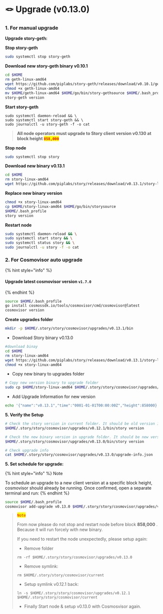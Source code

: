 # 🪢 Upgrade (v0.13.0)

### 1. For manual upgrade

**Upgrade story-geth:**

**Stop story-geth**

```bash
sudo systemctl stop story-geth
```

**Download new story-geth binary v0.10.1**

```bash
cd $HOME
rm geth-linux-amd64
wget https://github.com/piplabs/story-geth/releases/download/v0.10.1/geth-linux-amd64
chmod +x geth-linux-amd64
mv $HOME/geth-linux-amd64 $HOME/go/bin/story-gethsource $HOME/.bash_profile
story-geth version
```

**Start story-geth**

```
sudo systemctl daemon-reload && \
sudo systemctl start story-geth && \
sudo journalctl -u story-geth -f -o cat
```

> **All node operators must upgrade to Story client version v0.130 at block height&#x20;**<mark style="color:red;">**`858,000`**</mark>

**Stop node**

```bash
sudo systemctl stop story
```

**Download new binary v0.13.1**

```bash
cd $HOME
rm story-linux-amd64
wget https://github.com/piplabs/story/releases/download/v0.13.1/story-linux-amd64
```

**Replace new binary version**

```bash
chmod +x story-linux-amd64
cp $HOME/story-linux-amd64 $HOME/go/bin/storysource 
$HOME/.bash_profile
story version
```

**Restart node**

```bash
sudo systemctl daemon-reload && \
sudo systemctl start story && \
sudo systemctl status story && \
sudo journalctl -u story -f -o cat
```

### 2. For Cosmovisor auto upgrade <a href="#id-3-for-cosmovisor-auto-upgrade" id="id-3-for-cosmovisor-auto-upgrade"></a>

{% hint style="info" %}
#### Upgrade latest cosmovisor version `v1.7.0`
{% endhint %}

```bash
source $HOME/.bash_profile 
go install cosmossdk.io/tools/cosmovisor/cmd/cosmovisor@latest 
cosmovisor version
```

**Create upgrades folder**

```bash
mkdir -p $HOME/.story/story/cosmovisor/upgrades/v0.13.1/bin
```

* Download Story binary v0.13.0

```bash
#download binay
cd $HOME
rm story-linux-amd64
wget https://github.com/piplabs/story/releases/download/v0.13.1/story-linux-amd64
chmod +x story-linux-amd64
```

* Copy new binary to upgrades folder

```bash
# Copy new version binary to upgrade folder
sudo cp $HOME/story-linux-amd64 $HOME/.story/story/cosmovisor/upgrades/v0.13.1/bin/story
```

* Add Upgrade Information for new version

```bash
echo '{"name":"v0.13.1","time":"0001-01-01T00:00:00Z","height":858000}' > $HOME/.story/story/cosmovisor/upgrades/v0.13.0/upgrade-info.json
```

**5. Verify the Setup**

```bash
# Check the story version in current folder. It should be old version is v0.12.1
$HOME/.story/story/cosmovisor/upgrades/v0.12.1/bin/story version
```

```bash
# Check the new binary version in upgrade folder. It should be new version v0.13.0
$HOME/.story/story/cosmovisor/upgrades/v0.13.0/bin/story version
```

```bash
# Check upgrade info
cat $HOME/.story/story/cosmovisor/upgrades/v0.13.0/upgrade-info.json
```

**5. Set schedule for upgrade:**

{% hint style="info" %}
Note

To schedule an upgrade to a new client version at a specific block height, cosmovisor should already be running. Once confirmed, open a separate terminal and run:
{% endhint %}

```bash
source $HOME/.bash_profile
cosmovisor add-upgrade v0.13.0 $HOME/.story/story/cosmovisor/upgrades/v0.13.0/bin/story --force --upgrade-height 858000
```

> <mark style="color:red;">`Note`</mark>
>
> From now please do not stop and restart node before block **858,000** . Because it will run forcely with new binary.
>
> If you need to restart the node unexpectedly, please setup again:
>
> * Remove folder
>
> ```
> rm -rf $HOME/.story/story/cosmovisor/upgrades/v0.13.0
> ```
>
> * Remove symlink:
>
> ```
> rm $HOME/.story/story/cosmovisor/current
> ```
>
> * Setup symlink v0.12.1 back:
>
> ```
> ln -s $HOME/.story/story/cosmovisor/upgrades/v0.12.1 $HOME/.story/story/cosmovisor/current
> ```
>
> * Finally Start node & setup v0.13.0 with Cosmosvisor again.
